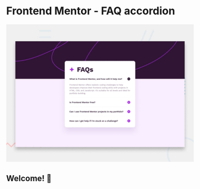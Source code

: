 # Frontend Mentor - FAQ accordion

![Design preview for the FAQ accordion coding challenge](./design/desktop-preview.jpg)

## Welcome! 👋
